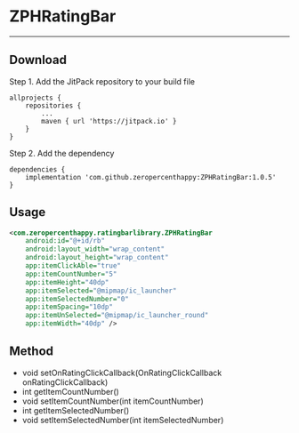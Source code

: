 # ZPHRatingBar

---

## Download

Step 1. Add the JitPack repository to your build file

```
allprojects {
    repositories {
        ...
        maven { url 'https://jitpack.io' }
    }
}
```

Step 2. Add the dependency

```
dependencies {
    implementation 'com.github.zeropercenthappy:ZPHRatingBar:1.0.5'
}
```

## Usage

```xml
<com.zeropercenthappy.ratingbarlibrary.ZPHRatingBar
    android:id="@+id/rb"
    android:layout_width="wrap_content"
    android:layout_height="wrap_content"
    app:itemClickAble="true"
    app:itemCountNumber="5"
    app:itemHeight="40dp"
    app:itemSelected="@mipmap/ic_launcher"
    app:itemSelectedNumber="0"
    app:itemSpacing="10dp"
    app:itemUnSelected="@mipmap/ic_launcher_round"
    app:itemWidth="40dp" />
```

## Method

- void setOnRatingClickCallback(OnRatingClickCallback onRatingClickCallback)
- int getItemCountNumber()
- void setItemCountNumber(int itemCountNumber)
- int getItemSelectedNumber()
- void setItemSelectedNumber(int itemSelectedNumber)
